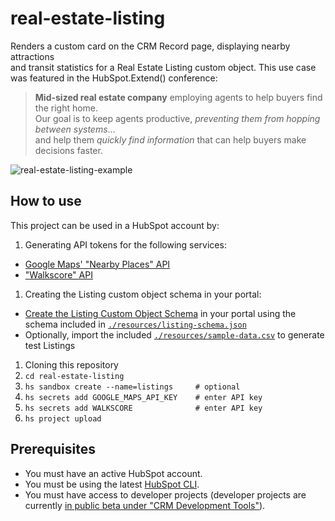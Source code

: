 # real-estate-listing

Renders a custom card on the CRM Record page, displaying nearby attractions \
and transit statistics for a Real Estate Listing custom object. This use case \
was featured in the HubSpot.Extend() conference:

> **Mid-sized real estate company** employing agents to help buyers find the right home.  \
> Our goal is to keep agents productive, _preventing them from hopping between systems_...  \
> and help them _quickly find information_ that can help buyers make decisions faster.


![real-estate-listing-example](https://user-images.githubusercontent.com/30241/200099293-0d109d70-2b8a-4af0-8e9c-a06bf07318af.png)


## How to use

This project can be used in a HubSpot account by:

1. Generating API tokens for the following services:
  - [Google Maps' "Nearby Places" API](https://developers.google.com/maps/documentation/places/web-service/search-nearby)
  - ["Walkscore" API](https://developers.google.com/maps/documentation/places/web-service/search-nearby)
1. Creating the Listing custom object schema in your portal:
  - [Create the Listing Custom Object Schema](https://developers.hubspot.com/docs/api/crm/crm-custom-objects) in your portal using the schema included in [`./resources/listing-schema.json`](./resources/listing-schema.json)
  - Optionally, import the included [`./resources/sample-data.csv`](`./resources/sample-data.csv`) to generate test Listings
1. Cloning this repository
1. `cd real-estate-listing`
1. `hs sandbox create --name=listings     # optional`
1. `hs secrets add GOOGLE_MAPS_API_KEY    # enter API key`
1. `hs secrets add WALKSCORE              # enter API key`
1. `hs project upload`


## Prerequisites

- You must have an active HubSpot account.
- You must be using the latest [HubSpot CLI](https://www.npmjs.com/package/@hubspot/cli).
- You must have access to developer projects (developer projects are currently [in public beta under "CRM Development Tools"](https://app.hubspot.com/l/whats-new/betas)).
